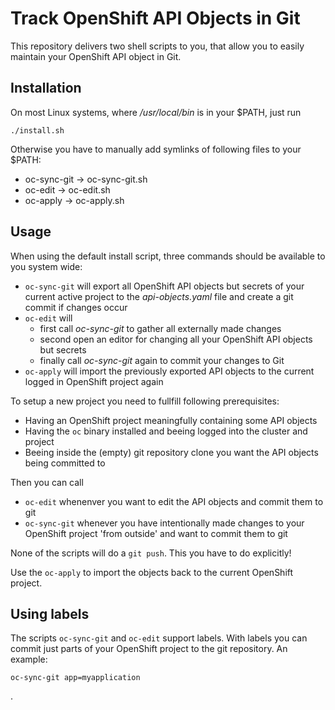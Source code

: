 Track OpenShift API Objects in Git
==================================

This repository delivers two shell scripts to you, that allow you to easily maintain
your OpenShift API object in Git.

Installation
------------

On most Linux systems, where _/usr/local/bin_ is in your $PATH, just run

```
./install.sh
```

Otherwise you have to manually add symlinks of following files to your $PATH:

* oc-sync-git -> oc-sync-git.sh
* oc-edit     -> oc-edit.sh
* oc-apply    -> oc-apply.sh

Usage
-----

When using the default install script, three commands should be available to you
system wide:

  * `oc-sync-git` will export all OpenShift API objects but secrets of your
     current active project to the _api-objects.yaml_ file and create a git commit if changes occur
  * `oc-edit` will
    * first call _oc-sync-git_ to gather all externally made changes
    * second open an editor for changing all your OpenShift API objects but secrets
    * finally call _oc-sync-git_ again to commit your changes to Git
  * `oc-apply` will import the previously exported API objects to the current
     logged in OpenShift project again

To setup a new project you need to fullfill following prerequisites:

* Having an OpenShift project meaningfully containing some API objects
* Having the `oc` binary installed and beeing logged into the cluster and project
* Beeing inside the (empty) git repository clone you want the API objects being committed to

Then you can call

* `oc-edit` whenenver you want to edit the API objects and commit them to git
* `oc-sync-git` whenever you have intentionally made changes to your OpenShift project
  'from outside' and want to commit them to git

None of the scripts will do a `git push`. This you have to do explicitly!

Use the `oc-apply` to import the objects back to the current OpenShift project.

Using labels
------------

The scripts `oc-sync-git` and `oc-edit` support labels. With labels you can
commit just parts of your OpenShift project to the git repository. An example:

```
oc-sync-git app=myapplication
```

.
